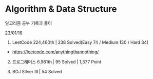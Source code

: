 # Algorithm & Data Structure

알고리즘 공부 기록과 풀이

23/01/16

1. LeetCode 224,460th | 238 Solved(Easy 74 / Medium 130 / Hard 34)
- https://leetcode.com/anythingthannothing/

2. 프로그래머스 6,981th | 95 Solved | 1,377 Point

3. BOJ Silver III | 54 Solved